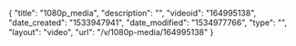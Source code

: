 {
    "title": "1080p_media",
    "description": "",
    "videoid": "164995138",
    "date_created": "1533947941",
    "date_modified": "1534977766",
    "type": "",
    "layout": "video",
    "url": "\/v\/1080p-media\/164995138"
}